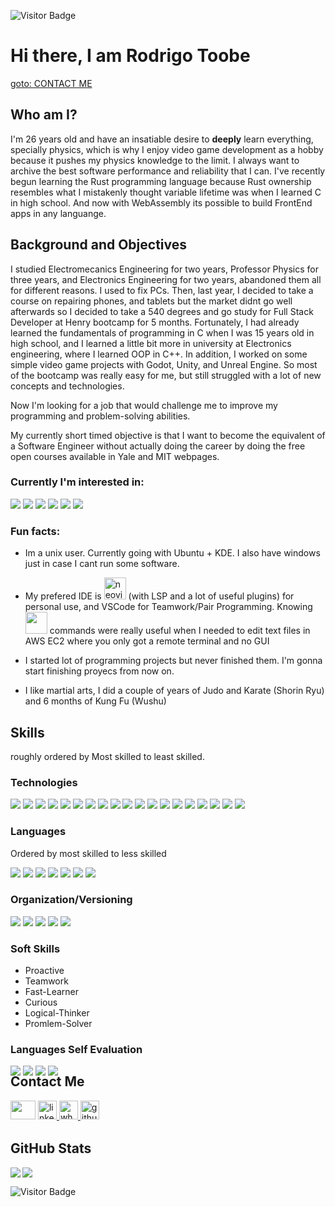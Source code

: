![Visitor Badge](https://visitor-badge.laobi.icu/badge?page_id=ebootdpr.ebootdpr)
# Hi there, I am Rodrigo Toobe

<a href="#contact-me" target="_blank">goto: CONTACT ME</a>
## Who am I?
I'm 26 years old and have an insatiable desire to <strong>deeply</strong> learn everything, specially physics, which is why I enjoy video game development as a hobby because it pushes my physics knowledge to the limit. I always want to archive the best software performance and reliability that I can. 
 I've recently begun learning the Rust programming language because Rust ownership resembles what I mistakenly thought variable lifetime was when I learned C in high school. And now with WebAssembly its possible to build FrontEnd apps in any languange.

## Background and Objectives
I studied Electromecanics Engineering for two years, Professor Physics for three years, and Electronics Engineering for two years, abandoned them all for different reasons. I used to fix PCs. Then, last year, I decided to take a course on repairing phones, and tablets but the market didnt go well afterwards so I decided to take a 540 degrees and go study for Full Stack Developer at Henry bootcamp for 5 months. Fortunately, I had already learned the fundamentals of programming in C when I was 15 years old in high school, and I learned a little bit more in university at Electronics engineering, where I learned OOP in C++. In addition, I worked on some simple video game projects with Godot, Unity, and Unreal Engine. So most of the bootcamp was really easy for me, but still struggled with a lot of new concepts and technologies.

Now I'm looking for a job that would challenge me to improve my programming and problem-solving abilities. 

My currently short timed objective is that I want to become the equivalent of a Software Engineer without actually doing the career by doing the free open courses available in Yale and MIT webpages.



### Currently I'm interested in: 
<p align="left">
<img src="https://readme-components.vercel.app/api?component=logo&fill=black&logo=WebAssembly"/> 
<img src="https://readme-components.vercel.app/api?component=logo&fill=black&logo=go"/> 
<img src="https://readme-components.vercel.app/api?component=logo&fill=black&logo=rust"/> 
<img src="https://readme-components.vercel.app/api?component=logo&fill=black&logo=arduino"/> 
<img src="https://readme-components.vercel.app/api?component=logo&fill=black&logo=unity"/> 
<img src="https://readme-components.vercel.app/api?component=logo&fill=black&logo=unrealengine"/> 
 </p>

### Fun facts:
- Im a unix user. Currently going with Ubuntu + KDE. I also have windows just in case I cant run some software.


- My prefered IDE is <a href="https://neovim.io/" target="blank"><img href="https://neovim.io/" src="https://readme-components.vercel.app/api?component=logo&fill=black&logo=NEOVIM" alt=neovim style="margin-bottom: 1px;" height="35px" /></a> (with LSP and a lot of useful plugins) for personal use, and VSCode for Teamwork/Pair Programming. Knowing <img display="inline" height="35px" src="https://readme-components.vercel.app/api?component=logo&fill=black&logo=VIM"/> commands were really useful when I needed to edit text files in AWS EC2 where you only got a remote terminal and no GUI

- I started lot of programming projects but never finished them. I'm gonna start finishing proyecs from now on.

- I like martial arts, I did a couple of years of Judo and Karate (Shorin Ryu) and 6 months of Kung Fu (Wushu)

## Skills
 roughly ordered by Most skilled to least skilled. 
###  Technologies
<p align="left">
<img src="https://readme-components.vercel.app/api?component=logo&fill=black&logo=Node.Js"/>  
<img src="https://readme-components.vercel.app/api?component=logo&fill=black&logo=Express%20Sequelize%20and%20Mongoose"/>
<img src="https://readme-components.vercel.app/api?component=logo&fill=black&logo=react&desc=React%20and%20React%20Native&animation=spin&svgfill=15d8fe"/>
<img src="https://readme-components.vercel.app/api?component=logo&fill=black&logo=expo&svgfill=15d8fe"/>
<img src="https://readme-components.vercel.app/api?component=logo&fill=black&logo=redux&svgfill=45d5fe"/>
<img src="https://readme-components.vercel.app/api?component=logo&fill=black&logo=CSS3&svgfill=028dd1"/>
<img src="https://readme-components.vercel.app/api?component=logo&fill=black&logo=HTML5&svgfill=028dd1"/>
<img src="https://readme-components.vercel.app/api?component=logo&fill=black&logo=webpack&svgfill=8ed5fa"/>
<img src="https://readme-components.vercel.app/api?component=logo&fill=black&logo=mongodb&svgfill=df5c43"/>  
<img  src="https://readme-components.vercel.app/api?component=logo&fill=black&logo=MySQL"/>  
<img  src="https://readme-components.vercel.app/api?component=logo&fill=black&logo=PostgreSQL&svgfill=336791"/>   
<img  src="https://readme-components.vercel.app/api?component=logo&fill=black&logo=Firebase&svgfill=red"/>    
<img  src="https://readme-components.vercel.app/api?component=logo&fill=black&logo=Auth0&svgfill=blue"/>    
<img  src="https://readme-components.vercel.app/api?component=logo&fill=black&logo=Json%20Web%20Tokens&svgfill=white"/>  
<img  src="https://readme-components.vercel.app/api?component=logo&fill=black&logo=AWS%20EC2&svgfill=yellow"/> 
<img  src="https://readme-components.vercel.app/api?component=logo&fill=black&logo=Google%20Cloud&svgfill=white"/> 
<img src="https://readme-components.vercel.app/api?component=logo&fill=black&logo=Vercel&svgfill=2496ED"/>
<img src="https://readme-components.vercel.app/api?component=logo&fill=black&logo=Heroku&svgfill=pink"/>
<img src="https://readme-components.vercel.app/api?component=logo&fill=black&logo=Docker&svgfill=2496ED"/>
</p>

### Languages
Ordered by most skilled to less skilled
<p align="left">
<!--- javasctipt -->
<img src="https://readme-components.vercel.app/api?component=logo&fill=black&logo=javascript&svgfill=f6df1c"/>
<!--- Typescript -->
<img src="https://readme-components.vercel.app/api?component=logo&fill=black&logo=typescript&svgfill=007ACC"/>
<!--- Rust -->
<img src="https://readme-components.vercel.app/api?component=logo&fill=black&logo=rust&svgfill=f06629"/>
<!--- go -->
<img display="inline" src="https://readme-components.vercel.app/api?component=logo&fill=black&logo=go"/>
<!--- java -->
<img display="inline" src="https://readme-components.vercel.app/api?component=logo&fill=black&logo=java&svgfill=E34A86"/>
<!--- Python -->
<img display="inline" src="https://readme-components.vercel.app/api?component=logo&fill=black&logo=Python"/>
<!--- c -->
<img display="inline" src="https://readme-components.vercel.app/api?component=logo&fill=black&logo=c&svgfill=00599C"/>
</p>

### Organization/Versioning
<p align="left">
<img display="inline" src="https://readme-components.vercel.app/api?component=logo&fill=black&logo=GitHub"/>
<img display="inline" src="https://readme-components.vercel.app/api?component=logo&fill=black&logo=Slack"/>
<img display="inline" src="https://readme-components.vercel.app/api?component=logo&fill=black&logo=Trello"/>
<img src="https://readme-components.vercel.app/api?component=logo&fill=black&logo=Scrum&svgfill=df5c43"/>  
<img src="https://readme-components.vercel.app/api?component=logo&fill=black&logo=Agile&svgfill=df5c43"/>  
</p>

### Soft Skills
- Proactive
- Teamwork
- Fast-Learner
- Curious
- Logical-Thinker
- Promlem-Solver

### Languages Self Evaluation
<div style="width: 100%;position:absolute;"> 
 <img display="inline" src="https://readme-components.vercel.app/api?component=linearprogress&skill=Javascript&value=80"/>
 <img display="inline" src="https://readme-components.vercel.app/api?component=linearprogress&skill=Typescript&value=30"/>
 <img display="inline" src="https://readme-components.vercel.app/api?component=linearprogress&skill=Python%20and%20Lua&value=10"/>
 <img display="inline" src="https://readme-components.vercel.app/api?component=linearprogress&skill=C%20and%20c%2B%2B&value=10"/>
</div>


## Contact Me
<p align="left">
<a href="https://mail.google.com/mail/u/0/?fs=1&tf=cm&to=rod.toobe@gmail.com" target="_blank"><img  src="https://upload.wikimedia.org/wikipedia/commons/thumb/8/8c/Gmail_Icon_%282013-2020%29.svg/1280px-Gmail_Icon_%282013-2020%29.svg.png" height="30" width="40" style="margin-bottom: 5px;" /></a>
<a href="https://linkedin.com/in/rodrigotoobe?locale=en_US" target="_blank">
<img src="https://img.shields.io/badge/linkedin-%231E77B5.svg?&style=for-the-badge&logo=linkedin&logoColor=white" alt=linkedin height="30" style="margin-bottom: 5px;" />
</a>  
<a href="https://wa.me/543435202921" target="_blank">
<img src="https://img.shields.io/badge/whatsapp-%2324292e.svg?&style=for-the-badge&logo=whatsapp" alt=whatsapp height="30" style="margin-bottom: 5px;" />
</a>
<a href="https://github.com/ebootdpr" target="_blank">
<img src="https://img.shields.io/badge/github-%2324292e.svg?&style=for-the-badge&logo=github&logoColor=white" alt=github height="30" style="margin-bottom: 5px;" />
</a>
 </p>

## GitHub Stats

<img align="left" src="https://github-readme-stats.vercel.app/api?username=ebootdpr&show_icons=true&count_private=true&theme=gruvbox" />
<img src="https://github-readme-stats.vercel.app/api/top-langs/?username=ebootdpr&layout=compact&count_private=true&theme=gruvbox" />

![Visitor Badge](https://visitor-badge.laobi.icu/badge?page_id=ebootdpr.ebootdpr)
